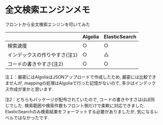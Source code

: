 # 全文検索エンジンメモ

フロントから全文検索エンジンを叩いてみた

|    |  Algolia  | ElasticSearch |
| ---- | ---- | ---- |
| 検索速度 | ○ | ○ |
| インデックスの作りやすさ(注1) | ○ | △ |
| コードの書きやすさ(注2) | ○ | ○ |


注１：厳密にはAlgoliaはJSONアップロードで作成したため, 厳密には比較できませんが, mappingの処理はAlgoliaで行った記憶がないので, 多少はインデックス作成が楽かと思います.

注2：どちらもパッケージが配布されていたので, コードの書きやすさはほぼ同じでした. 検索範囲や検索件数もフロント側だけで柔軟に対応できました. ElasticSearchのみ検索結果をフォーマットする必要がありましたが, 気になるレベルではなかったです.
